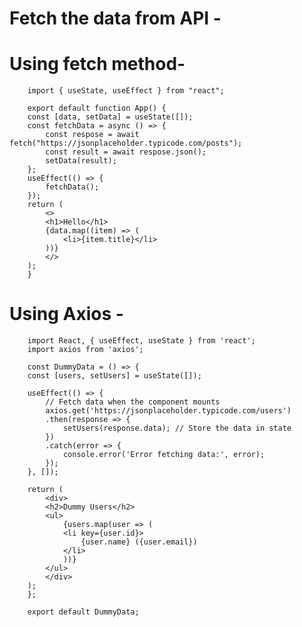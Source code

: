 Fetch the data from API - 
==========================

Using fetch method-
====================

        import { useState, useEffect } from "react";
        
        export default function App() {
        const [data, setData] = useState([]);
        const fetchData = async () => {
            const respose = await fetch("https://jsonplaceholder.typicode.com/posts");
            const result = await respose.json();
            setData(result);
        };
        useEffect(() => {
            fetchData();
        });
        return (
            <>
            <h1>Hello</h1>
            {data.map((item) => (
                <li>{item.title}</li>
            ))}
            </>
        );
        }


Using Axios -
==============

        import React, { useEffect, useState } from 'react';
        import axios from 'axios';

        const DummyData = () => {
        const [users, setUsers] = useState([]);

        useEffect(() => {
            // Fetch data when the component mounts
            axios.get('https://jsonplaceholder.typicode.com/users')
            .then(response => {
                setUsers(response.data); // Store the data in state
            })
            .catch(error => {
                console.error('Error fetching data:', error);
            });
        }, []);

        return (
            <div>
            <h2>Dummy Users</h2>
            <ul>
                {users.map(user => (
                <li key={user.id}>
                    {user.name} ({user.email})
                </li>
                ))}
            </ul>
            </div>
        );
        };

        export default DummyData;

